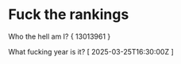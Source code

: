 # Fuck the rankings

Who the hell am I?
{ 13013961 }

What fucking year is it?
[ 2025-03-25T16:30:00Z ]
